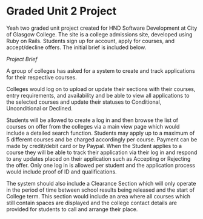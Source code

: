 # Graded Unit 2 Project

Yeah two graded unit project created for HND Software Development at City of Glasgow College. The site is a college admissions site, developed using Ruby on Rails. Students sign up for account, apply for courses, and accept/decline offers. The initial brief is included below.

*Project Brief*

A group of colleges has asked for a system to create and track applications for their respective courses.

Colleges would log on to upload or update their sections with their courses, entry requirements, and availability and be able to view all applications to the selected courses and update their statuses to Conditional, Unconditional or Declined.

Students will be allowed to create a log in and then browse the list of courses on offer from the colleges via a main view page which would include a detailed search function. Students may apply up to a maximum of 5 different courses and be charged accordingly per course. Payment can be made by credit/debit card or by Paypal. When the Student applies to a course they will be able to track their application via their log in and respond to any updates placed on their application such as Accepting or Rejecting the offer. Only one log in is allowed per student and the application process would include proof of ID and qualifications.

The system should also include a Clearance Section which will only operate in the period of time between school results being released and the start of College term. This section would include an area where all courses which still contain spaces are displayed and the college contact details are provided for students to call and arrange their place.
